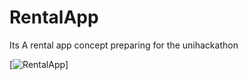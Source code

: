 # RentalApp
Its A rental app concept preparing for the unihackathon


[![RentalApp](https://www.youtube.com/watch?v=laviniasnsnSbns)]

